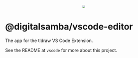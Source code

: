 <div style="text-align: center; transform: scale(.5);">
  <img src="https://github.com/tldraw/tldraw/raw/main/assets/card-repo.png"/>
</div>

# @digitalsamba/vscode-editor

The app for the tldraw VS Code Extension.

See the README at `vscode` for more about this project.
